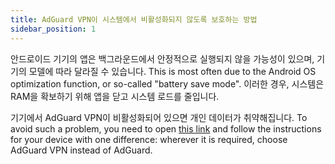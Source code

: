 ```yaml
---
title: AdGuard VPN이 시스템에서 비활성화되지 않도록 보호하는 방법
sidebar_position: 1
---
```


안드로이드 기기의 앱은 백그라운드에서 안정적으로 실행되지 않을 가능성이 있으며, 기기의 모델에 따라 달라질 수 있습니다. This is most often due to the Android OS optimization function, or so-called "battery save mode". 이러한 경우, 시스템은 RAM을 확보하기 위해 앱을 닫고 시스템 로드를 줄입니다.

기기에서 AdGuard VPN이 비활성화되어 있으면 개인 데이터가 취약해집니다. To avoid such a problem, you need to open [this link](https://adguard.com/kb/adguard-for-android/solving-problems/background-work/) and follow the instructions for your device with one difference: wherever it is required, choose AdGuard VPN instead of AdGuard.
